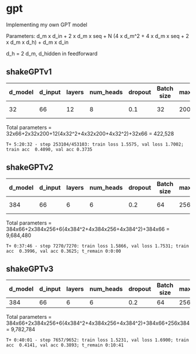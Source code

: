 # gpt
Implementing my own GPT model

Parameters: d_m x d_in + 2 x d_m x seq + N (4 x d_m^2 + 4 x d_m x seq + 2 x d_m x d_h) + d_m x d_in

d_h = 2 d_m, d_hidden in feedforward

## shakeGPTv1

| d_model | d_input | layers | num_heads | dropout | Batch size | max_seq_len | learning rate | total iters | val loss | position function |
|---------|---------|--------|-----------|---------|------------|-------------|---------------|-------------|----------| ----------------- |
|      32 |      66 |     12 |         8 |     0.1 |         32 |         200 |       0.00003 |      253104 |   1.7002 |       PE function |

Total parameters = 32x66+2x32x200+12(4x32^2+4x32x200+4x32^2)+32x66 = 422,528

```text
T+ 5:20:32 - step 253104/453103: train loss 1.5575, val loss 1.7002; train acc  0.4090, val acc 0.3735
```

## shakeGPTv2

| d_model | d_input | layers | num_heads | dropout | Batch size | max_seq_len | learning rate | total iters | val loss | position function |
|---------|---------|--------|-----------|---------|------------|-------------|---------------|-------------|----------| ----------------- |
|     384 |      66 |      6 |         6 |     0.2 |         64 |         256 |       0.00003 |        7270 |   1.7531 |       PE function |

Total parameters = 384x66+2x384x256+6(4x384^2+4x384x256+4x384^2)+384x66 = 9,684,480

```text
T+ 0:37:46 - step 7270/7270: train loss 1.5866, val loss 1.7531; train acc  0.3996, val acc 0.3625; t_remain 0:0:00
```

## shakeGPTv3

| d_model | d_input | layers | num_heads | dropout | Batch size | max_seq_len | learning rate | total iters | val loss | position function |
|---------|---------|--------|-----------|---------|------------|-------------|---------------|-------------|----------| ----------------- |
|     384 |      66 |      6 |         6 |     0.2 |         64 |         256 |       0.00003 |        7657 |   1.6900 |         Embedding |

Total parameters = 384x66+2x384x256+6(4x384^2+4x384x256+4x384^2)+384x66+256x384 = 9,782,784

```text
T+ 0:40:01 - step 7657/9652: train loss 1.5231, val loss 1.6900; train acc  0.4141, val acc 0.3893; t_remain 0:10:41
```
